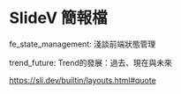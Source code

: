 # SlideV 簡報檔

fe_state_management: 淺談前端狀態管理

trend_future: Trend的發展：過去、現在與未來


https://sli.dev/builtin/layouts.html#quote
